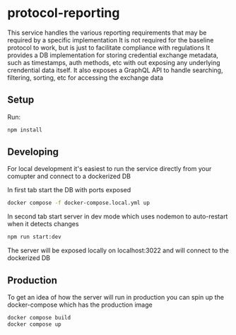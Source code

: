 # protocol-reporting

This service handles the various reporting requirements that may be required by a specific implementation
It is not required for the baseline protocol to work, but is just to facilitate compliance with regulations
It provides a DB implementation for storing credential exchange metadata, such as timestamps, auth methods, etc
with out exposing any underlying crendential data itself.
It also exposes a GraphQL API to handle searching, filtering, sorting, etc for accessing the exchange data

## Setup

Run:
```bash
npm install
```

## Developing

For local development it's easiest to run the service directly from your comupter and connect to a dockerized DB

In first tab start the DB with ports exposed
```bash
docker compose -f docker-compose.local.yml up
```

In second tab start server in dev mode which uses nodemon to auto-restart when it detects changes
```bash
npm run start:dev
```

The server will be exposed locally on localhost:3022 and will connect to the dockerized DB

## Production

To get an idea of how the server will run in production you can spin up the docker-compose which has the production image
```bash
docker compose build
docker compose up
```

